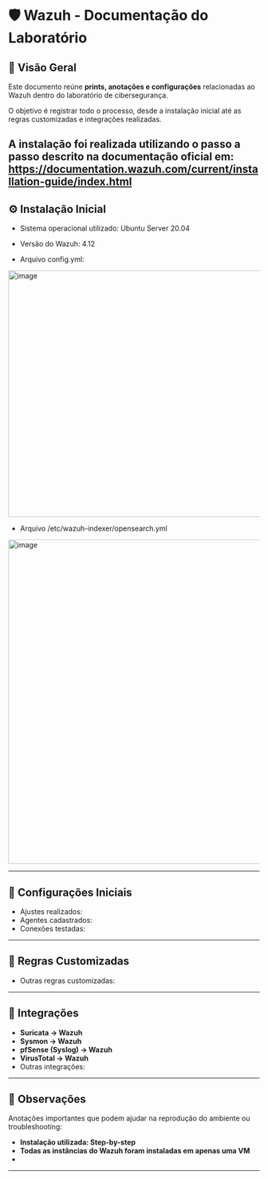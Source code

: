 # 🛡️ Wazuh - Documentação do Laboratório

## 📌 Visão Geral
Este documento reúne **prints, anotações e configurações** relacionadas ao Wazuh dentro do laboratório de cibersegurança.

O objetivo é registrar todo o processo, desde a instalação inicial até as regras customizadas e integrações realizadas.

A instalação foi realizada utilizando o passo a passo descrito na documentação oficial em: https://documentation.wazuh.com/current/installation-guide/index.html 
---

## ⚙️ Instalação Inicial

- Sistema operacional utilizado: Ubuntu Server 20.04
- Versão do Wazuh: 4.12

- Arquivo config.yml:
<img width="1009" height="493" alt="image" src="https://github.com/user-attachments/assets/b1f91368-a899-47ba-8aa3-ef57433d3e89" />

- Arquivo /etc/wazuh-indexer/opensearch.yml
<img width="1015" height="648" alt="image" src="https://github.com/user-attachments/assets/77f62120-2020-4fde-86c1-1b993bbb3ab6" />


---

## 🔑 Configurações Iniciais

- Ajustes realizados:  
- Agentes cadastrados:  
- Conexões testadas:  

---

## 📂 Regras Customizadas 

- Outras regras customizadas:  

---

## 🔗 Integrações

- **Suricata → Wazuh**  
- **Sysmon → Wazuh**  
- **pfSense (Syslog) → Wazuh**  
- **VirusTotal → Wazuh**  
- Outras integrações:  

---

## 📝 Observações
Anotações importantes que podem ajudar na reprodução do ambiente ou troubleshooting:  

-  **Instalação utilizada: Step-by-step**
-  **Todas as instâncias do Wazuh foram instaladas em apenas uma VM**
-  

---

